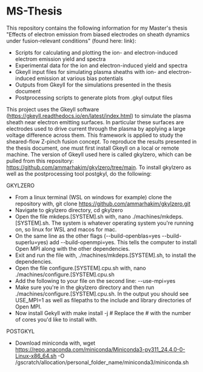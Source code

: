 # MS-Thesis

This repository contains the following information for my Master's thesis "Effects of electron emission from biased electrodes on sheath dynamics under fusion-relevant conditions" (found here: link):

- Scripts for calculating and plotting the ion- and electron-induced electrom emission yield and spectra
- Experimental data for the ion and electron-induced yield and spectra
- Gkeyll input files for simulating plasma sheaths with ion- and electron-induced emission at various bias potentials
- Outputs from Gkeyll for the simulations presented in the thesis document
- Postprocessing scripts to generate plots from .gkyl output files

This project uses the Gkeyll software (https://gkeyll.readthedocs.io/en/latest/index.html) to simulate the plasma sheath near electron emitting surfaces. In particular these surfaces are electrodes used to drive current through the plasma by applying a large voltage difference across them. This framework is applied to study the sheared-flow Z-pinch fusion concept. To reproduce the results presented in the thesis document, one must first install Gkeyll on a local or remote machine. The version of Gkeyll used here is called gkylzero, which can be pulled from this repository: https://github.com/ammarhakim/gkylzero/tree/main. To install gkylzero as well as the postprocessing tool postgkyl, do the following:

GKYLZERO
- From a linux terminal (WSL on windows for example) clone the repository with, git clone https://github.com/ammarhakim/gkylzero.git
- Navigate to gkylzero directory, cd gkylzero
- Open the file mkdeps.[SYSTEM].sh with, nano ./machines/mkdeps.[SYSTEM].sh. The system is whatever operating system you're running on, so linux for WSL and macos for mac.
- On the same line as the other flags (--build-openblas=yes --build-superlu=yes) add --build-openmpi=yes. This tells the computer to install Open MPI along with the other dependencies.
- Exit and run the file with, ./machines/mkdeps.[SYSTEM].sh, to install the dependencies.
- Open the file configure.[SYSTEM].cpu.sh with, nano ./machines/configure.[SYSTEM].cpu.sh
- Add the following to your file on the second line: --use-mpi=yes
- Make sure you're in the gkylzero directory and then run ./machines/configure.[SYSTEM].cpu.sh. In the output you should see USE_MPI=1 as well as filepaths to the include and library directories of Open MPI.
- Now install Gekyll with make install -j # Replace the # with the number of cores you'd like to install with.

POSTGKYL
- Download miniconda with, wget https://repo.anaconda.com/miniconda/Miniconda3-py311_24.4.0-0-Linux-x86_64.sh -O /gscratch/allocation/personal_folder_name/miniconda3/miniconda.sh
